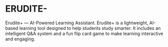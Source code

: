 # ERUDITE-
Erudite+ — AI-Powered Learning Assistant. Erudite+ is a lightweight, AI-based learning tool designed to help students study smarter. It includes an intelligent Q&amp;A system and a fun flip card game to make learning interactive and engaging.
